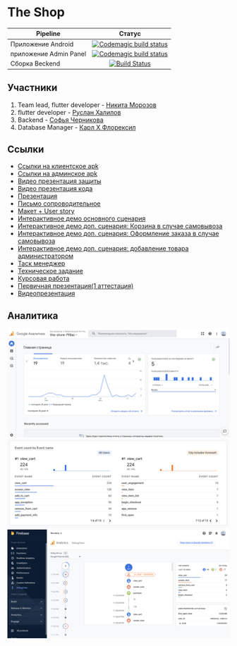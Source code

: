 # The Shop

| Pipeline               |                                                                                                         Статус                                                                                                          |
|------------------------|:-----------------------------------------------------------------------------------------------------------------------------------------------------------------------------------------------------------------------:|
| Приложение Android     | [![Codemagic build status](https://api.codemagic.io/apps/6434682a8ad9d4117eb3ebec/64346dda8ad9d4117eb3ecd9/status_badge.svg)](https://codemagic.io/apps/6434682a8ad9d4117eb3ebec/64346dda8ad9d4117eb3ecd9/latest_build) |
| приложение Admin Panel | [![Codemagic build status](https://api.codemagic.io/apps/6434682a8ad9d4117eb3ebec/64346db65131d0337316fd7a/status_badge.svg)](https://codemagic.io/apps/6434682a8ad9d4117eb3ebec/64346db65131d0337316fd7a/latest_build) |
| Сборка Beckend         |                                                         [![Build Status](http://fbtw.ru:8080/buildStatus/icon?job=dev-pipe)](http://fbtw.ru:8080/job/dev-pipe/)                                                         |

## Участники

1) Team lead, flutter developer - [Никита Морозов](https://github.com/netos23)
2) flutter developer - [Руслан Халилов](https://github.com/LordOfTheApples123)
3) Backend - [Софья Черникова](https://github.com/SofChernikova)
4) Database Manager - [Карл Х Флорексил](https://github.com/jkalh)

## Ссылки
* [Ссылки на клиентское apk](apk/client_apk.apk)
* [Ссылки на админское apk](apk/admin_app.apk)
* [Видео презентация защиты](docs/presentation_video.mp4)
* [Видео презентация кода](https://youtu.be/AdDRyPspMdw)
* [Презентация](docs/Презентация.pdf)
* [Письмо сопроводительное](docs/letter.pdf)
* [Макет + User story](https://www.figma.com/file/ltg8CdexSB1p92Z0pXGZvV/The-shop?node-id=0:1&t=6Yh1QwqL3TQb1pyw-1)
* [Интерактивное демо основного сценария](https://www.figma.com/proto/ltg8CdexSB1p92Z0pXGZvV/The-shop?node-id=288-8573&scaling=scale-down&page-id=0%3A1&starting-point-node-id=288%3A8573&show-proto-sidebar=1)
* [Интерактивное демо доп. сценария: Корзина в случае самовывоза](https://www.figma.com/proto/ltg8CdexSB1p92Z0pXGZvV/The-shop?node-id=225-6596&scaling=scale-down&page-id=0%3A1&starting-point-node-id=225%3A6596&show-proto-sidebar=1)
* [Интерактивное демо доп. сценария: Оформление заказа в случае самовывоза](https://www.figma.com/proto/ltg8CdexSB1p92Z0pXGZvV/The-shop?node-id=569-11456&scaling=scale-down&page-id=0%3A1&starting-point-node-id=569%3A11456&show-proto-sidebar=1)
* [Интерактивное демо доп. сценария: добавление товара администратором](https://www.figma.com/proto/ltg8CdexSB1p92Z0pXGZvV/The-shop?node-id=281-8461&scaling=scale-down&page-id=0%3A1&starting-point-node-id=281%3A8461&show-proto-sidebar=1)
* [Таск менеджер](https://trello.com/b/iUTXtR69/the-shop)
* [Техническое задание](docs/ТП_ТЗ_pdf.pdf)
* [Курсовая работа](docs/Курсовая.pdf)
* [Первичная презентация(1 аттестация)](docs/Презентация_ТП.pdf)
* [Видеопрезентация](docs/video.mov)

## Аналитика
![Debug view](docs/analitics/analitics1.png)
![Debug view](docs/analitics/analitics2.png)
![Debug view](docs/analitics/analitics0.png)

